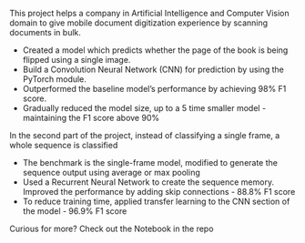 This project helps a company in Artificial Intelligence and Computer Vision domain to give mobile document digitization experience by scanning documents in bulk.
- Created a model which predicts whether the page of the book is being flipped using a single image.
- Build a Convolution Neural Network (CNN) for prediction by using the PyTorch module.
- Outperformed the baseline model’s performance by achieving 98% F1 score.
- Gradually reduced the model size, up to a 5 time smaller model - maintaining the F1 score above 90%

In the second part of the project, instead of classifying a single frame, a whole sequence is classified 
- The benchmark is the single-frame model, modified to generate the sequence output using average or max pooling
- Used a Recurrent Neural Network to create the sequence memory. Improved the performance by adding skip connections - 88.8% F1 score
- To reduce training time, applied transfer learning to the CNN section of the model - 96.9% F1 score

Curious for more? Check out the Notebook in the repo

